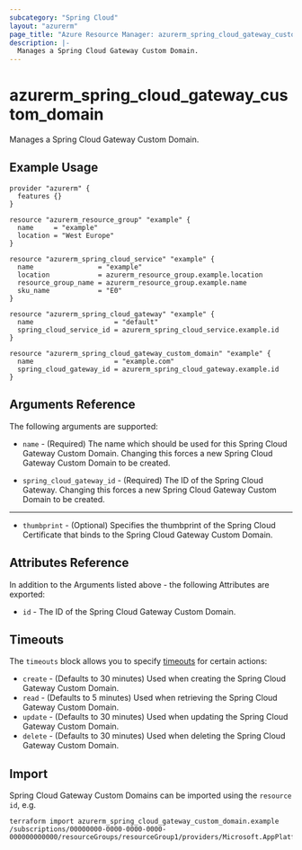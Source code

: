 ```yaml
---
subcategory: "Spring Cloud"
layout: "azurerm"
page_title: "Azure Resource Manager: azurerm_spring_cloud_gateway_custom_domain"
description: |-
  Manages a Spring Cloud Gateway Custom Domain.
---
```


# azurerm_spring_cloud_gateway_custom_domain

Manages a Spring Cloud Gateway Custom Domain.

## Example Usage

```hcl
provider "azurerm" {
  features {}
}

resource "azurerm_resource_group" "example" {
  name     = "example"
  location = "West Europe"
}

resource "azurerm_spring_cloud_service" "example" {
  name                = "example"
  location            = azurerm_resource_group.example.location
  resource_group_name = azurerm_resource_group.example.name
  sku_name            = "E0"
}

resource "azurerm_spring_cloud_gateway" "example" {
  name                    = "default"
  spring_cloud_service_id = azurerm_spring_cloud_service.example.id
}

resource "azurerm_spring_cloud_gateway_custom_domain" "example" {
  name                    = "example.com"
  spring_cloud_gateway_id = azurerm_spring_cloud_gateway.example.id
}
```

## Arguments Reference

The following arguments are supported:

* `name` - (Required) The name which should be used for this Spring Cloud Gateway Custom Domain. Changing this forces a new Spring Cloud Gateway Custom Domain to be created.

* `spring_cloud_gateway_id` - (Required) The ID of the Spring Cloud Gateway. Changing this forces a new Spring Cloud Gateway Custom Domain to be created.

---

* `thumbprint` - (Optional) Specifies the thumbprint of the Spring Cloud Certificate that binds to the Spring Cloud Gateway Custom Domain.

## Attributes Reference

In addition to the Arguments listed above - the following Attributes are exported: 

* `id` - The ID of the Spring Cloud Gateway Custom Domain.

## Timeouts

The `timeouts` block allows you to specify [timeouts](https://www.terraform.io/docs/configuration/resources.html#timeouts) for certain actions:

* `create` - (Defaults to 30 minutes) Used when creating the Spring Cloud Gateway Custom Domain.
* `read` - (Defaults to 5 minutes) Used when retrieving the Spring Cloud Gateway Custom Domain.
* `update` - (Defaults to 30 minutes) Used when updating the Spring Cloud Gateway Custom Domain.
* `delete` - (Defaults to 30 minutes) Used when deleting the Spring Cloud Gateway Custom Domain.

## Import

Spring Cloud Gateway Custom Domains can be imported using the `resource id`, e.g.

```shell
terraform import azurerm_spring_cloud_gateway_custom_domain.example /subscriptions/00000000-0000-0000-0000-000000000000/resourceGroups/resourceGroup1/providers/Microsoft.AppPlatform/Spring/service1/gateways/gateway1/domains/domain1
```
